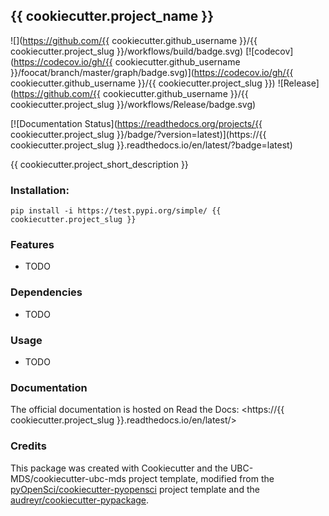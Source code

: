 ## {{ cookiecutter.project_name }} 

![](https://github.com/{{ cookiecutter.github_username }}/{{ cookiecutter.project_slug }}/workflows/build/badge.svg) [![codecov](https://codecov.io/gh/{{ cookiecutter.github_username }}/foocat/branch/master/graph/badge.svg)](https://codecov.io/gh/{{ cookiecutter.github_username }}/{{ cookiecutter.project_slug }}) ![Release](https://github.com/{{ cookiecutter.github_username }}/{{ cookiecutter.project_slug }}/workflows/Release/badge.svg)

[![Documentation Status](https://readthedocs.org/projects/{{ cookiecutter.project_slug }}/badge/?version=latest)](https://{{ cookiecutter.project_slug }}.readthedocs.io/en/latest/?badge=latest)

{{ cookiecutter.project_short_description }}

### Installation:

```
pip install -i https://test.pypi.org/simple/ {{ cookiecutter.project_slug }}
```

### Features
- TODO

### Dependencies

- TODO

### Usage

- TODO

### Documentation
The official documentation is hosted on Read the Docs: <https://{{ cookiecutter.project_slug }}.readthedocs.io/en/latest/>

### Credits
This package was created with Cookiecutter and the UBC-MDS/cookiecutter-ubc-mds project template, modified from the [pyOpenSci/cookiecutter-pyopensci](https://github.com/pyOpenSci/cookiecutter-pyopensci) project template and the [audreyr/cookiecutter-pypackage](https://github.com/audreyr/cookiecutter-pypackage).
